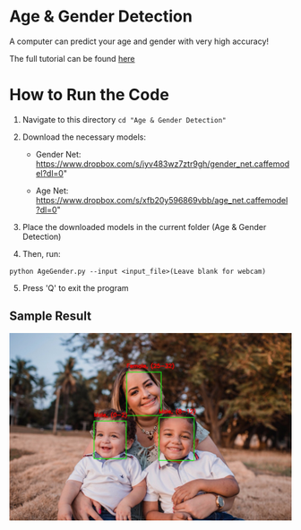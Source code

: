 # Age & Gender Detection
A computer can predict your age and gender with very high accuracy!

The full tutorial can be found [here](https://learnopencv.com/age-gender-classification-using-opencv-deep-learning-c-python/)

# How to Run the Code

1. Navigate to this directory `cd "Age & Gender Detection"`

2. Download the necessary models:

   - Gender Net: https://www.dropbox.com/s/iyv483wz7ztr9gh/gender_net.caffemodel?dl=0"
  
   - Age Net: https://www.dropbox.com/s/xfb20y596869vbb/age_net.caffemodel?dl=0"


3. Place the downloaded models in the current folder (Age & Gender Detection)


4. Then, run:

```
python AgeGender.py --input <input_file>(Leave blank for webcam)
```

5. Press 'Q' to exit the program


## Sample Result

![](sample-output.jpg)

